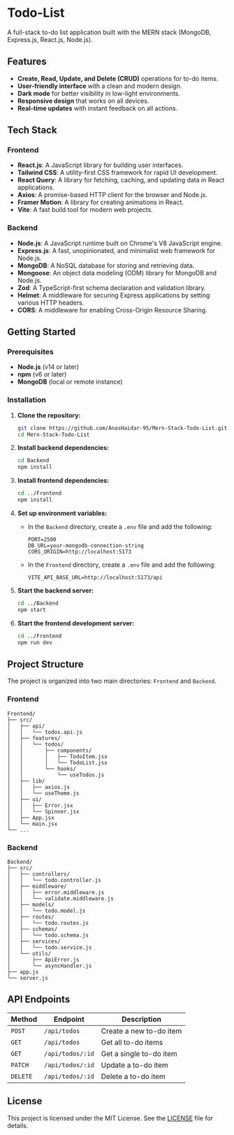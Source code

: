 # Todo-List

A full-stack to-do list application built with the MERN stack (MongoDB, Express.js, React.js, Node.js).


## Features

- **Create, Read, Update, and Delete (CRUD)** operations for to-do items.
- **User-friendly interface** with a clean and modern design.
- **Dark mode** for better visibility in low-light environments.
- **Responsive design** that works on all devices.
- **Real-time updates** with instant feedback on all actions.

## Tech Stack

### Frontend

- **React.js**: A JavaScript library for building user interfaces.
- **Tailwind CSS**: A utility-first CSS framework for rapid UI development.
- **React Query**: A library for fetching, caching, and updating data in React applications.
- **Axios**: A promise-based HTTP client for the browser and Node.js.
- **Framer Motion**: A library for creating animations in React.
- **Vite**: A fast build tool for modern web projects.

### Backend

- **Node.js**: A JavaScript runtime built on Chrome's V8 JavaScript engine.
- **Express.js**: A fast, unopinionated, and minimalist web framework for Node.js.
- **MongoDB**: A NoSQL database for storing and retrieving data.
- **Mongoose**: An object data modeling (ODM) library for MongoDB and Node.js.
- **Zod**: A TypeScript-first schema declaration and validation library.
- **Helmet**: A middleware for securing Express applications by setting various HTTP headers.
- **CORS**: A middleware for enabling Cross-Origin Resource Sharing.

## Getting Started

### Prerequisites

- **Node.js** (v14 or later)
- **npm** (v6 or later)
- **MongoDB** (local or remote instance)

### Installation

1. **Clone the repository:**

   ```bash
   git clone https://github.com/AnasHaidar-95/Mern-Stack-Todo-List.git
   cd Mern-Stack-Todo-List
   ```

2. **Install backend dependencies:**

   ```bash
   cd Backend
   npm install
   ```

3. **Install frontend dependencies:**

   ```bash
   cd ../Frontend
   npm install
   ```

4. **Set up environment variables:**

   - In the `Backend` directory, create a `.env` file and add the following:

     ```
     PORT=2500
     DB_URL=your-mongodb-connection-string
     CORS_ORIGIN=http://localhost:5173
     ```

   - In the `Frontend` directory, create a `.env` file and add the following:

     ```
     VITE_API_BASE_URL=http://localhost:5173/api
     ```

5. **Start the backend server:**

   ```bash
   cd ../Backend
   npm start
   ```

6. **Start the frontend development server:**

   ```bash
   cd ../Frontend
   npm run dev
   ```

## Project Structure

The project is organized into two main directories: `Frontend` and `Backend`.

### Frontend

```
Frontend/
├── src/
│   ├── api/
│   │   └── todos.api.js
│   ├── features/
│   │   └── todos/
│   │       ├── components/
│   │       │   ├── TodoItem.jsx
│   │       │   └── TodoList.jsx
│   │       └── hooks/
│   │           └── useTodos.js
│   ├── lib/
│   │   ├── axios.js
│   │   └── useTheme.js
│   ├── ui/
│   │   ├── Error.jsx
│   │   └── Spinner.jsx
│   ├── App.jsx
│   └── main.jsx
└── ...
```

### Backend

```
Backend/
├── src/
│   ├── controllers/
│   │   └── todo.controller.js
│   ├── middleware/
│   │   ├── error.middleware.js
│   │   └── validate.middleware.js
│   ├── models/
│   │   └── todo.model.js
│   ├── routes/
│   │   └── todo.routes.js
│   ├── schemas/
│   │   └── todo.schema.js
│   ├── services/
│   │   └── todo.service.js
│   └── utils/
│       ├── ApiError.js
│       └── asyncHandler.js
├── app.js
└── server.js
```

## API Endpoints

| Method | Endpoint      | Description                |
| ------ | ------------- | -------------------------- |
| `POST` | `/api/todos`  | Create a new to-do item    |
| `GET`  | `/api/todos`  | Get all to-do items        |
| `GET`  | `/api/todos/:id` | Get a single to-do item    |
| `PATCH`| `/api/todos/:id` | Update a to-do item        |
| `DELETE`| `/api/todos/:id` | Delete a to-do item        |


## License

This project is licensed under the MIT License. See the [LICENSE](LICENSE) file for details.
